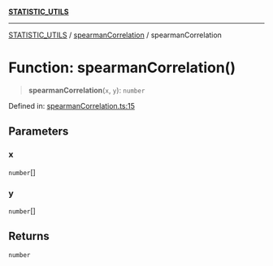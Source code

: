 [**STATISTIC_UTILS**](../../README.md)

***

[STATISTIC_UTILS](../../README.md) / [spearmanCorrelation](../README.md) / spearmanCorrelation

# Function: spearmanCorrelation()

> **spearmanCorrelation**(`x`, `y`): `number`

Defined in: [spearmanCorrelation.ts:15](https://github.com/dailker/everyutil/blob/e265d7544f4e799da268d038a0a464c889a18367/src/statistic/spearmanCorrelation.ts#L15)

## Parameters

### x

`number`[]

### y

`number`[]

## Returns

`number`
